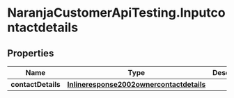 # NaranjaCustomerApiTesting.Inputcontactdetails

## Properties

Name | Type | Description | Notes
------------ | ------------- | ------------- | -------------
**contactDetails** | [**Inlineresponse2002ownercontactdetails**](Inlineresponse2002ownercontactdetails.md) |  | [optional] 



